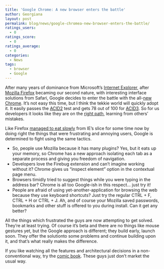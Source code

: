 ```yaml
---
title: 'Google Chrome: A new browser enters the battle'
author: Georgiana
layout: post
permalink: blog/news/google-chromea-new-browser-enters-the-battle/
ratings_users:
  - 0
ratings_score:
  - 0
ratings_average:
  - 0
categories:
  - News
tags:
  - browser
  - Google
---
```

After many years of dominance from Microsoft&#8217;s [Internet Explorer][1], after [Mozilla Firefox][2] becaming our second nature, with interesting interface solutions from Safari, Google decides to enter the battle with the all-[new Chrome][3]. It&#8217;s not easy this time, but I think the tekkie world will quickly adopt it. It easily passes the [ACID2][4] test and gets 78 out of 100 for [ACID3][5]. So for us developers it looks like they are on the [right path][6], learning from others&#8217; mistakes.

Like Firefox [managed to eat slowly][7] from IE&#8217;s slice for some time now by doing right the things that were frustrating and annoying users, Google is determined to fight using the same tactics.

  * So, people use Mozilla because it has many plugins? Yes, but it eats up your memory, so Chrome has a new approach isolating each tab as a separate process and giving you freedom of navigation.
  * Developers love the Firebug extension and can&#8217;t imagine working without it? Chrome gives us &#8220;inspect element&#8221; option in the contextual page menu.
  * Browsers timidly tried to suggest things while you were typing in the address bar? Chrome is all too Google-ish in this respect&#8230; just try it!
  * People are afraid of using yet-another-application for browsing the web because they use keyboard shortcuts? Just try the regular CTRL + F, CTRL + H or CTRL + J. Ah, and of course your Mozilla saved passwords, bookmarks and other stuff is offered to you during install. Can it get any better?

All the things which frustrated the guys are now attempting to get solved. They&#8217;re at least trying. Of course it&#8217;s beta and there are no things like mouse gestures yet, but the Google approach is different; they build early, launch soon. They offer the solutionto some problems and continue building upon it, and that&#8217;s what really makes the difference.

If you like watching all the features and architectural decisions in a non-conventional way, try the [comic book][8]. These guys just don&#8217;t market the usual way.

 [1]: http://www.microsoft.com/windows/products/winfamily/ie/default.mspx "Mocrosoft Internet Explorer official page"
 [2]: http://www.mozilla.com/en-US/firefox/ "Mozilla Firefox official page"
 [3]: http://www.google.com/chrome "Google Chrome browser official page"
 [4]: http://www.webstandards.org/files/acid2/test.html "ACID2 browser test"
 [5]: http://acid3.acidtests.org/ "ACID3 browser test"
 [6]: http://news.cnet.com/8301-13515_3-10030962-26.html "CNET browser comparison ACID test"
 [7]: http://marketshare.hitslink.com/report.aspx?qprid=0&qptimeframe=Q&qpsp=37 "Browser market share"
 [8]: http://www.google.com/googlebooks/chrome/index.html "Google Chrome comic book"
